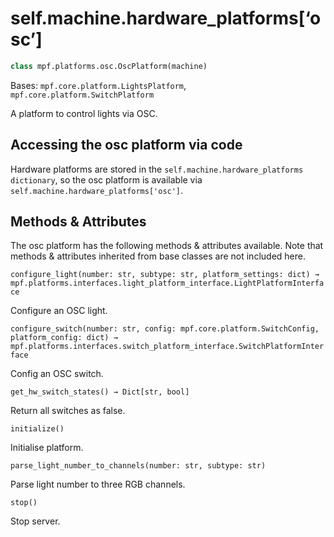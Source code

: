 
# self.machine.hardware_platforms[‘osc’]

``` python
class mpf.platforms.osc.OscPlatform(machine)
```

Bases: `mpf.core.platform.LightsPlatform`, `mpf.core.platform.SwitchPlatform`

A platform to control lights via OSC.

## Accessing the osc platform via code

Hardware platforms are stored in the `self.machine.hardware_platforms dictionary`, so the osc platform is available via `self.machine.hardware_platforms['osc']`.

## Methods & Attributes

The osc platform has the following methods & attributes available. Note that methods & attributes inherited from base classes are not included here.

`configure_light(number: str, subtype: str, platform_settings: dict) → mpf.platforms.interfaces.light_platform_interface.LightPlatformInterface`

Configure an OSC light.

`configure_switch(number: str, config: mpf.core.platform.SwitchConfig, platform_config: dict) → mpf.platforms.interfaces.switch_platform_interface.SwitchPlatformInterface`

Config an OSC switch.

`get_hw_switch_states() → Dict[str, bool]`

Return all switches as false.

`initialize()`

Initialise platform.

`parse_light_number_to_channels(number: str, subtype: str)`

Parse light number to three RGB channels.

`stop()`

Stop server.

